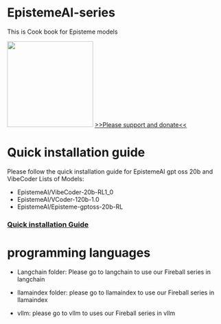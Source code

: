 # EpistemeAI-series
This is Cook book for Episteme models

<img src="https://huggingface.co/EpistemeAI/Fireball-Mistral-Nemo-Base-2407-v1-DPO2/resolve/main/fireball.JPG" width="200"/>
<a href="https://ko-fi.com/epistemeai">>>Please support and donate<<</a>

# Quick installation guide
Please follow the quick installation guide for EpistemeAI gpt oss 20b and VibeCoder
Lists of Models:
- EpistemeAI/VibeCoder-20b-RL1_0
- EpistemeAI/VCoder-120b-1.0
- EpistemeAI/Episteme-gptoss-20b-RL

### [Quick installation Guide](https://github.com/tomtyiu/EpistemeAI-series-Cookbook-SDK/blob/main/EpistemeAI_gps_oss_20b_RL_quick_start_guide.ipynb)


# programming languages

- Langchain folder: Please go to langchain to use our Fireball series in langchain

- llamaindex folder: please go to llamaindex to use our Fireball series in llamaindex

- vllm: please go to vllm to uses our Fireball series in vllm



